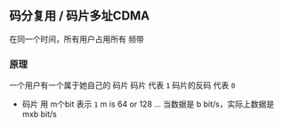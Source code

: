 ##  码分复用 / 码片多址CDMA 
在同一个时间，所有用户占用所有 频带


###   原理
一个用户有一个属于她自己的 码片
码片 代表 `1` 
码片的反码 代表 `0` 

* 码片
用 m个bit 表示 `1` 
m is 64 or 128 ...
当数据是 b bit/s，实际上数据是 mxb bit/s
